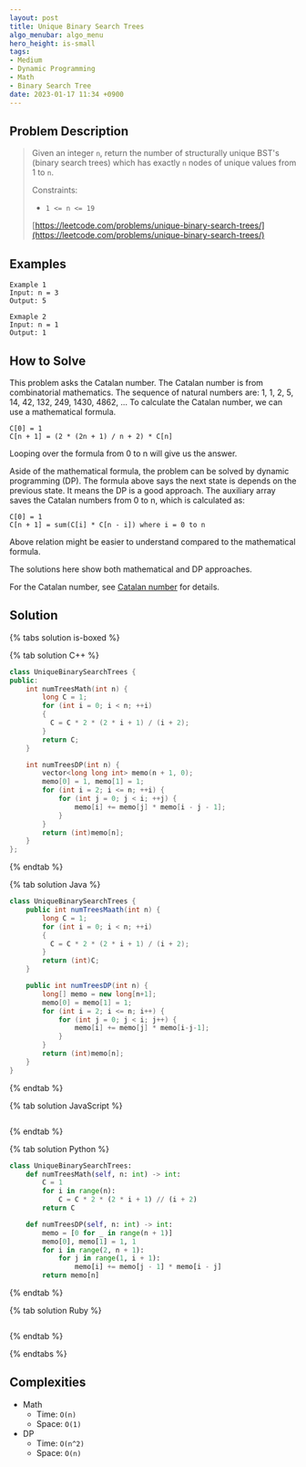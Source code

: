 ```yaml
---
layout: post
title: Unique Binary Search Trees
algo_menubar: algo_menu
hero_height: is-small
tags:
- Medium
- Dynamic Programming
- Math
- Binary Search Tree
date: 2023-01-17 11:34 +0900
---
```

## Problem Description
> Given an integer `n`, return the number of structurally unique BST's (binary search trees) which has exactly `n`
> nodes of unique values from 1 to `n`.
>
> Constraints:
> - `1 <= n <= 19`
>
> [https://leetcode.com/problems/unique-binary-search-trees/](https://leetcode.com/problems/unique-binary-search-trees/)

## Examples
```
Example 1
Input: n = 3
Output: 5
```

```
Exmaple 2
Input: n = 1
Output: 1
```

## How to Solve
This problem asks the Catalan number.
The Catalan number is from combinatorial mathematics.
The sequence of natural numbers are: 1, 1, 2, 5, 14, 42, 132, 249, 1430, 4862, ...
To calculate the Catalan number, we can use a mathematical formula.
```
C[0] = 1
C[n + 1] = (2 * (2n + 1) / n + 2) * C[n]
```
Looping over the formula from 0 to n will give us the answer.

Aside of the mathematical formula, the problem can be solved by dynamic programming (DP).
The formula above says the next state is depends on the previous state.
It means the DP is a good approach.
The auxiliary array saves the Catalan numbers from 0 to n, which is calculated as:
```
C[0] = 1
C[n + 1] = sum(C[i] * C[n - i]) where i = 0 to n
```

Above relation might be easier to understand compared to the mathematical formula.

The solutions here show both mathematical and DP approaches.

For the Catalan number, see [Catalan number](/2019/09/09/catalan-number.html) for details.


## Solution

{% tabs solution is-boxed %}

{% tab solution C++ %}
```cpp
class UniqueBinarySearchTrees {
public:
    int numTreesMath(int n) {
        long C = 1;
        for (int i = 0; i < n; ++i)
        {
          C = C * 2 * (2 * i + 1) / (i + 2);
        }
        return C;
    }

    int numTreesDP(int n) {
        vector<long long int> memo(n + 1, 0);
        memo[0] = 1, memo[1] = 1;
        for (int i = 2; i <= n; ++i) {
            for (int j = 0; j < i; ++j) {
                memo[i] += memo[j] * memo[i - j - 1];
            }
        }
        return (int)memo[n];
    }
};
```
{% endtab %}

{% tab solution Java %}
```java
class UniqueBinarySearchTrees {
    public int numTreesMaath(int n) {
        long C = 1;
        for (int i = 0; i < n; ++i)
        {
          C = C * 2 * (2 * i + 1) / (i + 2);
        }
        return (int)C;
    }

    public int numTreesDP(int n) {
        long[] memo = new long[n+1];
        memo[0] = memo[1] = 1;
        for (int i = 2; i <= n; i++) {
            for (int j = 0; j < i; j++) {
                memo[i] += memo[j] * memo[i-j-1];
            }
        }
        return (int)memo[n];
    }
}

```
{% endtab %}

{% tab solution JavaScript %}
```js

```
{% endtab %}

{% tab solution Python %}
```python
class UniqueBinarySearchTrees:
    def numTreesMath(self, n: int) -> int:
        C = 1
        for i in range(n):
            C = C * 2 * (2 * i + 1) // (i + 2)
        return C

    def numTreesDP(self, n: int) -> int:
        memo = [0 for _ in range(n + 1)]
        memo[0], memo[1] = 1, 1
        for i in range(2, n + 1):
            for j in range(1, i + 1):
                memo[i] += memo[j - 1] * memo[i - j]
        return memo[n]
```
{% endtab %}

{% tab solution Ruby %}
```ruby

```
{% endtab %}

{% endtabs %}



## Complexities
- Math
  - Time: `O(n)`
  - Space: `O(1)`
- DP
  - Time: `O(n^2)`
  - Space: `O(n)`
